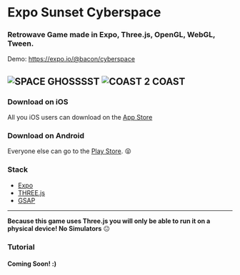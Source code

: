 # Expo Sunset Cyberspace

### Retrowave Game made in Expo, Three.js, OpenGL, WebGL, Tween.

Demo: https://expo.io/@bacon/cyberspace


![SPACE GHOSSSST](https://media.giphy.com/media/xUNd9P7Rubra8ipObS/giphy.gif?raw=true "Preview Gif 😀 ...I love you")
![COAST 2 COAST](https://media.giphy.com/media/l1J9vlOIFN1dklY1q/giphy.gif?raw=true "Preview Gif 😀 ...I love you")
----


### Download on iOS

All you iOS users can download on the [App Store](https://itunes.apple.com/us/app/sunset-cyberspace/id1332439319?ls=1&mt=8)

### Download on Android

Everyone else can go to the [Play Store](https://play.google.com/store/apps/details?id=com.evanbacon.cyberspace). 😝

### Stack

- [Expo](http://expo.io)
- [THREE.js](https://threejs.org/)
- [GSAP](https://greensock.com/)

----

**Because this game uses Three.js you will only be able to run it on a physical device! No Simulators** 😐

### Tutorial
#### Coming Soon! :)
